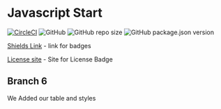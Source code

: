 # Javascript Start

[![CircleCI](https://dl.circleci.com/status-badge/img/gh/jsalgado10/JavaScriptStart/tree/master.svg?style=svg)](https://dl.circleci.com/status-badge/redirect/gh/jsalgado10/JavaScriptStart/tree/master)
![GitHub](https://img.shields.io/github/license/jsalgado10/JavaScriptStart)
![GitHub repo size](https://img.shields.io/github/repo-size/jsalgado10/JavaScriptStart)
![GitHub package.json version](https://img.shields.io/github/package-json/v/jsalgado10/JavascriptStart)

[Shields Link](https://img.shields.io/github/license/jsalgado10/JavaScriptStart) - link for badges

[License site](https://choosealicense.com/licenses/mit) - Site for License Badge

## Branch 6

We Added our table and styles
